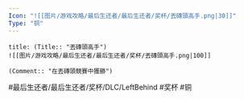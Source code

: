 ```yaml
---
Icon: "![[图片/游戏攻略/最后生还者/最后生还者/奖杯/丟磚頭高手.png|30]]"
Type: "铜"
---
```

```ad-common-bronze-trophy
title: (Title:: "丟磚頭高手")
![[图片/游戏攻略/最后生还者/最后生还者/奖杯/丟磚頭高手.png|100]]

(Comment:: "在丟磚頭競賽中獲勝")
```

#最后生还者/最后生还者/奖杯/DLC/LeftBehind #奖杯 #铜
